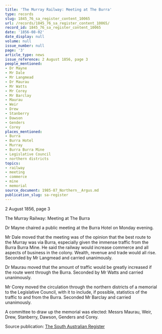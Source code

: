 ```yaml
---
title: 'The Murray Railway: Meeting at The Burra'
type: records
slug: 1845_76_sa_register_content_10065
url: /records/1845_76_sa_register_content_10065/
record_id: 1845_76_sa_register_content_10065
date: '1856-08-02'
date_display: null
volume: null
issue_number: null
page: '3'
article_type: news
issue_reference: 2 August 1856, page 3
people_mentioned:
- Dr Mayne
- Mr Dale
- Mr Langmead
- Dr Maurau
- Mr Watts
- Mr Corey
- Mr Barclay
- Maurau
- Weir
- Drew
- Stanberry
- Dawson
- Genders
- Corey
places_mentioned:
- Burra
- Burra Hotel
- Murray
- Burra Burra Mine
- Legislative Council
- northern districts
topics:
- railway
- meeting
- commerce
- mine
- memorial
source_document: 1985-87_Northern__Argus.md
publication_slug: sa-register
---
```


2 August 1856, page 3

The Murray Railway: Meeting at The Burra

Dr Mayne chaired a public meeting at the Burra Hotel on Monday evening.

Mr Dale moved that the meeting was of the opinion that the best route to the Murray was via Burra, especially given the immense traffic from the Burra Burra Mine.  He said the railway would increase commerce and all aspects of business in the colony.  Wealth, revenue and trade would all rise.  Seconded by Mr Langmead and carried unanimously.

Dr Maurau moved that the amount of traffic would be greatly increased if the route went through the Burra.  Seconded by Mr Watts and carried unanimously.

Mr Corey moved the circulation through the northern districts of a memorial to the Legislative Council, with it to include, if possible, statistics of the traffic to and from the Burra.  Seconded Mr Barclay and carried unanimously.

A committee to draw up the memorial was elected: Messrs Maurau, Weir, Drew, Stanberry, Dawson, Genders and Corey.

Source publication: [The South Australian Register](/publications/sa-register/)
